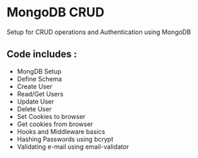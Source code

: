 # MongoDB CRUD
Setup for CRUD operations and Authentication using MongoDB

## Code includes :
- MongDB Setup
- Define Schema
- Create User
- Read/Get Users
- Update User
- Delete User
- Set Cookies to browser
- Get cookies from browser
- Hooks and Middleware basics
- Hashing Passwords using bcrypt
- Validating e-mail using email-validator
